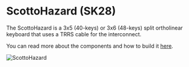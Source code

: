 # ScottoHazard (SK28)

The ScottoHazard is a 3x5 (40-keys) or 3x6 (48-keys) split ortholinear keyboard that uses a TRRS cable for the interconnect.

You can read more about the components and how to build it [here](https://scottokeebs.com/blogs/keyboards/scottohazard-handwired-keyboard).

![ScottoHazard](https://github.com/joe-scotto/scottokeebs/assets/8194147/5dc4ec52-acaf-4804-8037-94ab414726e2)
